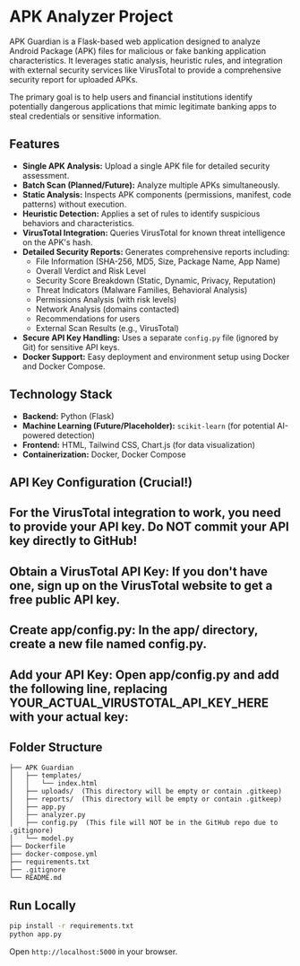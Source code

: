 # APK Analyzer Project

APK Guardian is a Flask-based web application designed to analyze Android Package (APK) files for malicious or fake banking application characteristics. It leverages static analysis, heuristic rules, and integration with external security services like VirusTotal to provide a comprehensive security report for uploaded APKs.

The primary goal is to help users and financial institutions identify potentially dangerous applications that mimic legitimate banking apps to steal credentials or sensitive information.

## Features

*   **Single APK Analysis:** Upload a single APK file for detailed security assessment.
*   **Batch Scan (Planned/Future):** Analyze multiple APKs simultaneously.
*   **Static Analysis:** Inspects APK components (permissions, manifest, code patterns) without execution.
*   **Heuristic Detection:** Applies a set of rules to identify suspicious behaviors and characteristics.
*   **VirusTotal Integration:** Queries VirusTotal for known threat intelligence on the APK's hash.
*   **Detailed Security Reports:** Generates comprehensive reports including:
    *   File Information (SHA-256, MD5, Size, Package Name, App Name)
    *   Overall Verdict and Risk Level
    *   Security Score Breakdown (Static, Dynamic, Privacy, Reputation)
    *   Threat Indicators (Malware Families, Behavioral Analysis)
    *   Permissions Analysis (with risk levels)
    *   Network Analysis (domains contacted)
    *   Recommendations for users
    *   External Scan Results (e.g., VirusTotal)
*   **Secure API Key Handling:** Uses a separate `config.py` file (ignored by Git) for sensitive API keys.
*   **Docker Support:** Easy deployment and environment setup using Docker and Docker Compose.

## Technology Stack

*   **Backend:** Python (Flask)
*   **Machine Learning (Future/Placeholder):** `scikit-learn` (for potential AI-powered detection)
*   **Frontend:** HTML, Tailwind CSS, Chart.js (for data visualization)
*   **Containerization:** Docker, Docker Compose
  
## API Key Configuration (Crucial!)
## For the VirusTotal integration to work, you need to provide your API key. Do NOT commit your API key directly to GitHub!

## Obtain a VirusTotal API Key: If you don't have one, sign up on the VirusTotal website to get a free public API key.

## Create app/config.py: In the app/ directory, create a new file named config.py.

## Add your API Key: Open app/config.py and add the following line, replacing YOUR_ACTUAL_VIRUSTOTAL_API_KEY_HERE with your actual key:
## Folder Structure

```
├── APK Guardian
│   ├── templates/
│   │   └── index.html
│   ├── uploads/  (This directory will be empty or contain .gitkeep)
│   ├── reports/  (This directory will be empty or contain .gitkeep)
│   ├── app.py
│   ├── analyzer.py
│   ├── config.py  (This file will NOT be in the GitHub repo due to .gitignore)
│   └── model.py
├── Dockerfile
├── docker-compose.yml
├── requirements.txt
├── .gitignore
└── README.md
```

## Run Locally

```bash
pip install -r requirements.txt
python app.py
```

Open `http://localhost:5000` in your browser.


